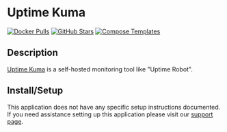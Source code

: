 # Uptime Kuma

[![Docker Pulls](https://img.shields.io/docker/pulls/louislam/uptime-kuma?style=flat-square&color=607D8B&label=docker%20pulls&logo=docker)](https://hub.docker.com/r/louislam/uptime-kuma)
[![GitHub Stars](https://img.shields.io/github/stars/louislam/uptime-kuma?style=flat-square&color=607D8B&label=github%20stars&logo=github)](https://github.com/louislam/uptime-kuma/)
[![Compose Templates](https://img.shields.io/static/v1?style=flat-square&color=607D8B&label=compose&message=templates)](https://github.com/GhostWriters/DockSTARTer/tree/main/compose/.apps/uptimekuma)

## Description

[Uptime Kuma](https://github.com/louislam/uptime-kuma) is a self-hosted monitoring tool like "Uptime Robot".

## Install/Setup

This application does not have any specific setup instructions documented. If
you need assistance setting up this application please visit our
[support page](https://dockstarter.com/basics/support/).
